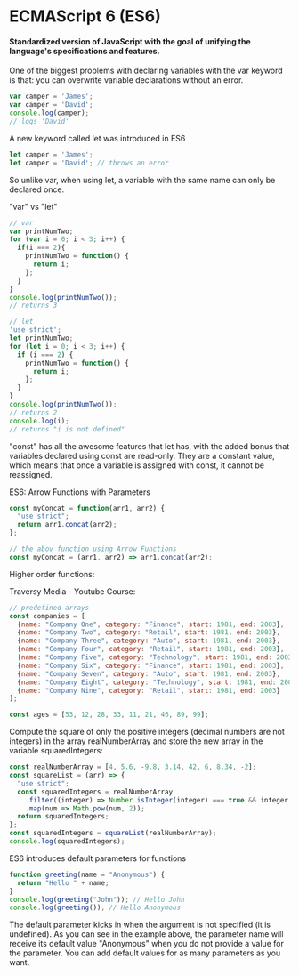 # ECMAScript 6 (ES6)

#### Standardized version of JavaScript with the goal of unifying the language's specifications and features.

One of the biggest problems with declaring variables with the var keyword is that:
you can overwrite variable declarations without an error.

```javascript
var camper = 'James';
var camper = 'David';
console.log(camper);
// logs 'David'
```

A new keyword called let was introduced in ES6

```javascript
let camper = 'James';
let camper = 'David'; // throws an error
```
So unlike var, when using let, a variable with the same name can only be declared once.

"var" vs "let"
```javascript
// var
var printNumTwo;
for (var i = 0; i < 3; i++) {
  if(i === 2){
    printNumTwo = function() {
      return i;
    };
  }
}
console.log(printNumTwo());
// returns 3

// let
'use strict';
let printNumTwo;
for (let i = 0; i < 3; i++) {
  if (i === 2) {
    printNumTwo = function() {
      return i;
    };
  }
}
console.log(printNumTwo());
// returns 2
console.log(i);
// returns "i is not defined"
```
"const" has all the awesome features that let has, with the added bonus that variables declared using const are read-only. They are a constant value, which means that once a variable is assigned with const, it cannot be reassigned.

ES6: Arrow Functions with Parameters

```javascript
const myConcat = function(arr1, arr2) {
  "use strict";
  return arr1.concat(arr2);
};

// the abov function using Arrow Functions
const myConcat = (arr1, arr2) => arr1.concat(arr2);

```
Higher order functions:

Traversy Media - Youtube Course:
```javascript
// predefined arrays
const companies = [
  {name: "Company One", category: "Finance", start: 1981, end: 2003},
  {name: "Company Two", category: "Retail", start: 1981, end: 2003},
  {name: "Company Three", category: "Auto", start: 1981, end: 2003},
  {name: "Company Four", category: "Retail", start: 1981, end: 2003},
  {name: "Company Five", category: "Technology", start: 1981, end: 2003},
  {name: "Company Six", category: "Finance", start: 1981, end: 2003},
  {name: "Company Seven", category: "Auto", start: 1981, end: 2003},
  {name: "Company Eight", category: "Technology", start: 1981, end: 2003},
  {name: "Company Nine", category: "Retail", start: 1981, end: 2003}
];

const ages = [53, 12, 28, 33, 11, 21, 46, 89, 99];
```

Compute the square of only the positive integers (decimal numbers are not integers) in the array realNumberArray and store the new array in the variable squaredIntegers:

```javascript
const realNumberArray = [4, 5.6, -9.8, 3.14, 42, 6, 8.34, -2];
const squareList = (arr) => {
  "use strict";
  const squaredIntegers = realNumberArray
    .filter((integer) => Number.isInteger(integer) === true && integer > 0)
    .map(num => Math.pow(num, 2));
  return squaredIntegers;
};
const squaredIntegers = squareList(realNumberArray);
console.log(squaredIntegers);
```
ES6 introduces default parameters for functions

```javascript
function greeting(name = "Anonymous") {
  return "Hello " + name;
}
console.log(greeting("John")); // Hello John
console.log(greeting()); // Hello Anonymous
```
The default parameter kicks in when the argument is not specified (it is undefined). As you can see in the example above, the parameter name will receive its default value "Anonymous" when you do not provide a value for the parameter. You can add default values for as many parameters as you want.
